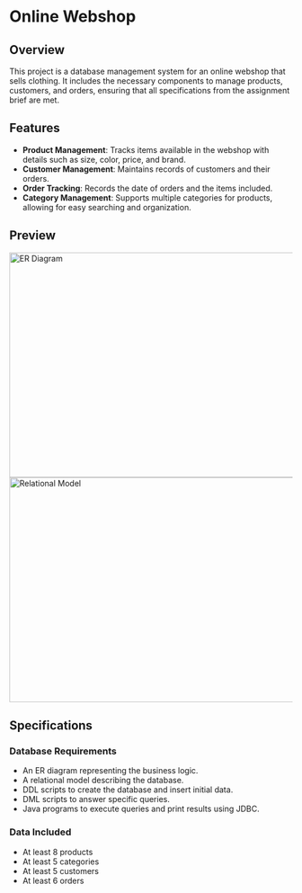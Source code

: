 # Online Webshop

## Overview
This project is a database management system for an online webshop that sells clothing. It includes the necessary components to manage products, customers, and orders, ensuring that all specifications from the assignment brief are met.

## Features
- **Product Management**: Tracks items available in the webshop with details such as size, color, price, and brand.
- **Customer Management**: Maintains records of customers and their orders.
- **Order Tracking**: Records the date of orders and the items included.
- **Category Management**: Supports multiple categories for products, allowing for easy searching and organization.

## Preview
<img src="https://github.com/user-attachments/assets/e4789fea-0ab7-4397-b9d3-354380865847" alt="ER Diagram" width="600" height="400">

<img src="https://github.com/user-attachments/assets/501d5427-27a1-44d1-a291-036dda65da02" alt="Relational Model" width="600" height="400">

## Specifications

### Database Requirements
- An ER diagram representing the business logic.
- A relational model describing the database.
- DDL scripts to create the database and insert initial data.
- DML scripts to answer specific queries.
- Java programs to execute queries and print results using JDBC.

### Data Included
- At least 8 products
- At least 5 categories
- At least 5 customers
- At least 6 orders
